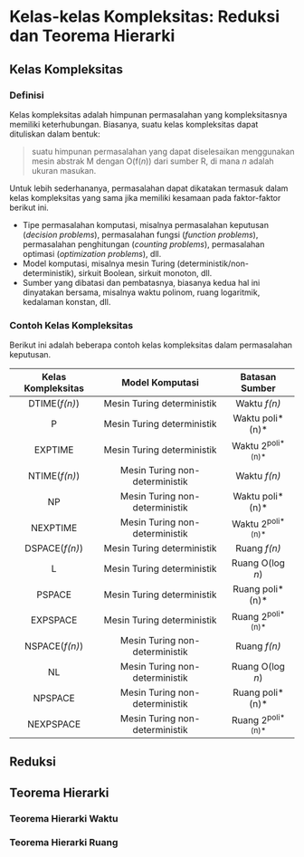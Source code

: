 # Kelas-kelas Kompleksitas: Reduksi dan Teorema Hierarki

## Kelas Kompleksitas
### Definisi
Kelas kompleksitas adalah himpunan permasalahan yang kompleksitasnya memiliki keterhubungan. Biasanya, suatu kelas kompleksitas dapat dituliskan dalam bentuk:
> suatu himpunan permasalahan yang dapat diselesaikan menggunakan mesin abstrak M dengan O(f(*n*)) dari sumber R, di mana *n* adalah ukuran masukan.

Untuk lebih sederhananya, permasalahan dapat dikatakan termasuk dalam kelas kompleksitas yang sama jika memiliki kesamaan pada faktor-faktor berikut ini.
- Tipe permasalahan komputasi, misalnya permasalahan keputusan (*decision problems*), permasalahan fungsi (*function problems*), permasalahan penghitungan (*counting problems*), permasalahan optimasi (*optimization problems*), dll.
- Model komputasi, misalnya mesin Turing (deterministik/non-deterministik), sirkuit Boolean, sirkuit monoton, dll.
- Sumber yang dibatasi dan pembatasnya, biasanya kedua hal ini dinyatakan bersama, misalnya waktu polinom, ruang logaritmik, kedalaman konstan, dll.

### Contoh Kelas Kompleksitas
Berikut ini adalah beberapa contoh kelas kompleksitas dalam permasalahan keputusan.

Kelas Kompleksitas | Model Komputasi | Batasan Sumber
:---:|:---:|:---:
DTIME(*f(n)*)|Mesin Turing deterministik|Waktu *f(n)*
P|Mesin Turing deterministik|Waktu poli*(n)*
EXPTIME|Mesin Turing deterministik|Waktu 2<sup>poli*(n)*</sup>
NTIME(*f(n)*)|Mesin Turing non-deterministik|Waktu *f(n)*
NP|Mesin Turing non-deterministik|Waktu poli*(n)*
NEXPTIME|Mesin Turing non-deterministik|Waktu 2<sup>poli*(n)*</sup>
DSPACE(*f(n)*)|Mesin Turing deterministik|Ruang *f(n)*
L|Mesin Turing deterministik|Ruang O(log *n*)
PSPACE|Mesin Turing deterministik|Ruang poli*(n)*
EXPSPACE|Mesin Turing deterministik|Ruang 2<sup>poli*(n)*</sup>
NSPACE(*f(n)*)|Mesin Turing non-deterministik|Ruang *f(n)*
NL|Mesin Turing non-deterministik|Ruang O(log *n*)
NPSPACE|Mesin Turing non-deterministik|Ruang poli*(n)*
NEXPSPACE|Mesin Turing non-deterministik|Ruang 2<sup>poli*(n)*</sup>

## Reduksi


## Teorema Hierarki
### Teorema Hierarki Waktu

### Teorema Hierarki Ruang
